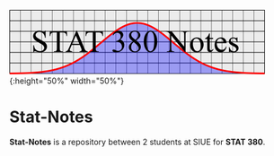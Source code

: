![STAT 380](figs/Title.png){:height="50%" width="50%"}

# Stat-Notes

**Stat-Notes** is a repository between 2 students at SIUE for **STAT 380**.

